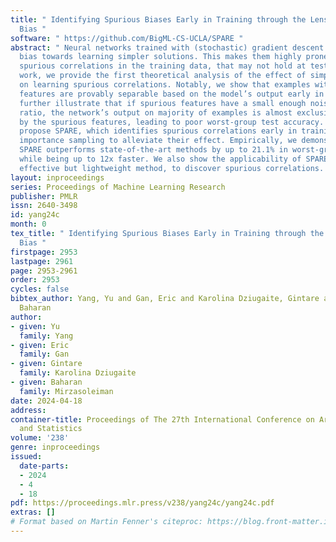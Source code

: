 ```yaml
---
title: " Identifying Spurious Biases Early in Training through the Lens of Simplicity
  Bias "
software: " https://github.com/BigML-CS-UCLA/SPARE "
abstract: " Neural networks trained with (stochastic) gradient descent have an inductive
  bias towards learning simpler solutions. This makes them highly prone to learning
  spurious correlations in the training data, that may not hold at test time. In this
  work, we provide the first theoretical analysis of the effect of simplicity bias
  on learning spurious correlations. Notably, we show that examples with spurious
  features are provably separable based on the model’s output early in training. We
  further illustrate that if spurious features have a small enough noise-to-signal
  ratio, the network’s output on majority of examples is almost exclusively determined
  by the spurious features, leading to poor worst-group test accuracy. Finally, we
  propose SPARE, which identifies spurious correlations early in training, and utilizes
  importance sampling to alleviate their effect. Empirically, we demonstrate that
  SPARE outperforms state-of-the-art methods by up to 21.1% in worst-group accuracy,
  while being up to 12x faster. We also show the applicability of SPARE, as a highly
  effective but lightweight method, to discover spurious correlations. "
layout: inproceedings
series: Proceedings of Machine Learning Research
publisher: PMLR
issn: 2640-3498
id: yang24c
month: 0
tex_title: " Identifying Spurious Biases Early in Training through the Lens of Simplicity
  Bias "
firstpage: 2953
lastpage: 2961
page: 2953-2961
order: 2953
cycles: false
bibtex_author: Yang, Yu and Gan, Eric and Karolina Dziugaite, Gintare and Mirzasoleiman,
  Baharan
author:
- given: Yu
  family: Yang
- given: Eric
  family: Gan
- given: Gintare
  family: Karolina Dziugaite
- given: Baharan
  family: Mirzasoleiman
date: 2024-04-18
address:
container-title: Proceedings of The 27th International Conference on Artificial Intelligence
  and Statistics
volume: '238'
genre: inproceedings
issued:
  date-parts:
  - 2024
  - 4
  - 18
pdf: https://proceedings.mlr.press/v238/yang24c/yang24c.pdf
extras: []
# Format based on Martin Fenner's citeproc: https://blog.front-matter.io/posts/citeproc-yaml-for-bibliographies/
---
```

